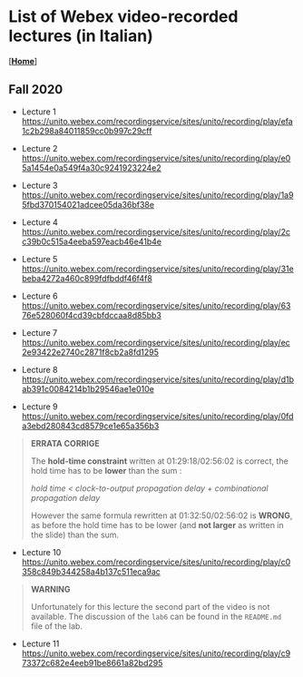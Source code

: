 
# List of Webex video-recorded lectures (in Italian)
[[**Home**](../../README.md)]

## Fall 2020

* Lecture 1<br/>
<https://unito.webex.com/recordingservice/sites/unito/recording/play/efa1c2b298a84011859cc0b997c29cff>

* Lecture 2<br/>
<https://unito.webex.com/recordingservice/sites/unito/recording/play/e05a1454e0a549f4a30c9241923224e2>

* Lecture 3<br/>
<https://unito.webex.com/recordingservice/sites/unito/recording/play/1a95fbd370154021adcee05da36bf38e>

* Lecture 4<br/>
<https://unito.webex.com/recordingservice/sites/unito/recording/play/2cc39b0c515a4eeba597eacb46e41b4e>

* Lecture 5<br/>
<https://unito.webex.com/recordingservice/sites/unito/recording/play/31ebeba4272a460c899fdfbddf46f4f8>

* Lecture 6<br/>
<https://unito.webex.com/recordingservice/sites/unito/recording/play/6376e528060f4cd39cbfdccaa8d85bb3>

* Lecture 7<br/>
<https://unito.webex.com/recordingservice/sites/unito/recording/play/ec2e93422e2740c2871f8cb2a8fd1295>

* Lecture 8<br/>
<https://unito.webex.com/recordingservice/sites/unito/recording/play/d1bab391c0084214b1b29546ae1e010e>

* Lecture 9<br/>
<https://unito.webex.com/recordingservice/sites/unito/recording/play/0fda3ebd280843cd8579ce1e65a356b3>

>
> **ERRATA CORRIGE**
>
> The **hold-time constraint** written at 01:29:18/02:56:02 is correct,
> the hold time has to be **lower** than the sum :
>
>   _hold time < clock-to-output propagation delay + combinational propagation delay_
>
> However the same formula rewritten at 01:32:50/02:56:02 is **WRONG**, as before
> the hold time has to be lower (and **not larger** as written in the slide) than the sum.
>

* Lecture 10 <br/>
<https://unito.webex.com/recordingservice/sites/unito/recording/play/c0358c849b344258a4b137c511eca9ac>

>
> **WARNING**
>
> Unfortunately for this lecture the second part of the video is not available. The discussion
> of the `lab6` can be found in the `README.md` file of the lab.
>

* Lecture 11<br/>
<https://unito.webex.com/recordingservice/sites/unito/recording/play/c973372c682e4eeb91be8661a82bd295>

